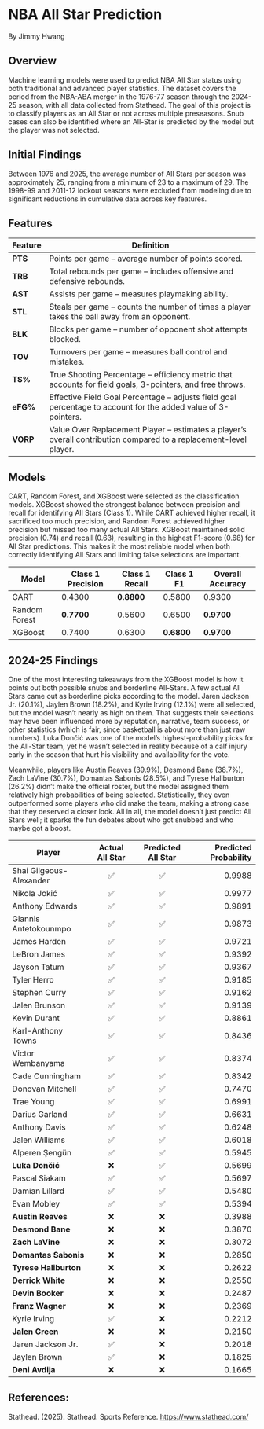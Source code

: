 # NBA All Star Prediction
By Jimmy Hwang

## Overview
Machine learning models were used to predict NBA All Star status using both traditional and advanced player statistics. The dataset covers the period from the NBA-ABA merger in the 1976-77 season through the 2024-25 season, with all data collected from Stathead. The goal of this project is to classify players as an All Star or not across multiple preseasons. Snub cases can also be identified where an All-Star is predicted by the model but the player was not selected.

## Initial Findings
Between 1976 and 2025, the average number of All Stars per season was approximately 25, ranging from a minimum of 23 to a maximum of 29. The 1998-99 and 2011-12 lockout seasons were excluded from modeling due to significant reductions in cumulative data across key features.

## Features
| Feature | Definition |
|---------|-------------|
| **PTS** | Points per game – average number of points scored. |
| **TRB** | Total rebounds per game – includes offensive and defensive rebounds. |
| **AST** | Assists per game – measures playmaking ability. |
| **STL** | Steals per game – counts the number of times a player takes the ball away from an opponent. |
| **BLK** | Blocks per game – number of opponent shot attempts blocked. |
| **TOV** | Turnovers per game – measures ball control and mistakes. |
| **TS%** | True Shooting Percentage – efficiency metric that accounts for field goals, 3-pointers, and free throws. |
| **eFG%** | Effective Field Goal Percentage – adjusts field goal percentage to account for the added value of 3-pointers. |
| **VORP** | Value Over Replacement Player – estimates a player’s overall contribution compared to a replacement-level player. |

## Models
CART, Random Forest, and XGBoost were selected as the classification models. XGBoost showed the strongest balance between precision and recall for identifying All Stars (Class 1). While CART achieved higher recall, it sacrificed too much precision, and Random Forest achieved higher precision but missed too many actual All Stars. XGBoost maintained solid precision (0.74) and recall (0.63), resulting in the highest F1-score (0.68) for All Star predictions. This makes it the most reliable model when both correctly identifying All Stars and limiting false selections are important.

| Model         | Class 1 Precision | Class 1 Recall | Class 1 F1 | Overall Accuracy |
|---------------|-------------------|----------------|------------|------------------|
| CART          | 0.4300            | **0.8800**     | 0.5800     | 0.9300           |
| Random Forest | **0.7700**        | 0.5600         | 0.6500     | **0.9700**       |
| XGBoost       | 0.7400            | 0.6300         | **0.6800** | **0.9700**       |

## 2024-25 Findings
One of the most interesting takeaways from the XGBoost model is how it points out both possible snubs and borderline All-Stars. A few actual All Stars came out as borderline picks according to the model. Jaren Jackson Jr. (20.1%), Jaylen Brown (18.2%), and Kyrie Irving (12.1%) were all selected, but the model wasn’t nearly as high on them. That suggests their selections may have been influenced more by reputation, narrative, team success, or other statistics (which is fair, since basketball is about more than just raw numbers). Luka Dončić was one of the model’s highest-probability picks for the All-Star team, yet he wasn’t selected in reality because of a calf injury early in the season that hurt his visibility and availability for the vote.

Meanwhile, players like Austin Reaves (39.9%), Desmond Bane (38.7%), Zach LaVine (30.7%), Domantas Sabonis (28.5%), and Tyrese Haliburton (26.2%) didn’t make the official roster, but the model assigned them relatively high probabilities of being selected. Statistically, they even outperformed some players who did make the team, making a strong case that they deserved a closer look. All in all, the model doesn’t just predict All Stars well; it sparks the fun debates about who got snubbed and who maybe got a boost.

| Player            | Actual All Star | Predicted All Star | Predicted Probability |
|-------------------|:--------:|:------------------:|---------------:|
| Shai Gilgeous-Alexander | ✅ | ✅ | 0.9988 |
| Nikola Jokić           | ✅ | ✅ | 0.9977 |
| Anthony Edwards        | ✅ | ✅ | 0.9891 |
| Giannis Antetokounmpo  | ✅ | ✅ | 0.9873 |
| James Harden           | ✅ | ✅ | 0.9721 |
| LeBron James           | ✅ | ✅ | 0.9392 |
| Jayson Tatum           | ✅ | ✅ | 0.9367 |
| Tyler Herro            | ✅ | ✅ | 0.9185 |
| Stephen Curry          | ✅ | ✅ | 0.9162 |
| Jalen Brunson          | ✅ | ✅ | 0.9139 |
| Kevin Durant           | ✅ | ✅ | 0.8861 |
| Karl-Anthony Towns     | ✅ | ✅ | 0.8436 |
| Victor Wembanyama      | ✅ | ✅ | 0.8374 |
| Cade Cunningham        | ✅ | ✅ | 0.8342 |
| Donovan Mitchell       | ✅ | ✅ | 0.7470 |
| Trae Young             | ✅ | ✅ | 0.6991 |
| Darius Garland         | ✅ | ✅ | 0.6631 |
| Anthony Davis          | ✅ | ✅ | 0.6248 |
| Jalen Williams         | ✅ | ✅ | 0.6018 |
| Alperen Şengün         | ✅ | ✅ | 0.5945 |
| **Luka Dončić**        | ❌ | ✅ | 0.5699 |
| Pascal Siakam          | ✅ | ✅ | 0.5697 |
| Damian Lillard         | ✅ | ✅ | 0.5480 |
| Evan Mobley            | ✅ | ✅ | 0.5394 |
| **Austin Reaves**      | ❌ | ❌ | 0.3988 |
| **Desmond Bane**       | ❌ | ❌ | 0.3870 |
| **Zach LaVine**        | ❌ | ❌ | 0.3072 |
| **Domantas Sabonis**   | ❌ | ❌ | 0.2850 |
| **Tyrese Haliburton**  | ❌ | ❌ | 0.2622 |
| **Derrick White**      | ❌ | ❌ | 0.2550 |
| **Devin Booker**       | ❌ | ❌ | 0.2487 |
| **Franz Wagner**       | ❌ | ❌ | 0.2369 |
| Kyrie Irving           | ✅ | ❌ | 0.2212 |
| **Jalen Green**        | ❌ | ❌ | 0.2150 |
| Jaren Jackson Jr.      | ✅ | ❌ | 0.2018 |
| Jaylen Brown           | ✅ | ❌ | 0.1825 |
| **Deni Avdija**        | ❌ | ❌ | 0.1665 |

## References:
Stathead. (2025). Stathead. Sports Reference. https://www.stathead.com/

